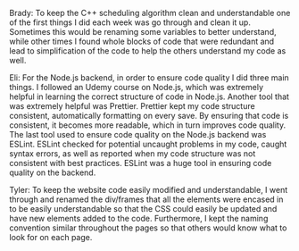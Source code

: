 Brady: To keep the C++ scheduling algorithm clean and understandable one of the first things I did each week was go through and clean it up. Sometimes this would be renaming some variables to better understand, while other times I found whole blocks of code that were redundant and lead to simplification of the code to help the others understand my code as well.

Eli: For the Node.js backend, in order to ensure code quality I did three main things. I followed an Udemy course on Node.js, which was extremely helpful in learning the correct structure of code in Node.js. Another tool that was extremely helpful was Prettier. Prettier kept my code structure consistent, automatically formatting on every save. By ensuring that code is consistent, it becomes more readable, which in turn improves code quality. The last tool used to ensure code quality on the Node.js backend was ESLint. ESLint checked for potential uncaught problems in my code, caught syntax errors, as well as reported when my code structure was not consistent with best practices. ESLint was a huge tool in ensuring code quality on the backend. 

Tyler: To keep the website code easily modified and understandable, I went through and renamed the div/frames that all the elements were encased in to be easily understandable so that the CSS could easily be updated and have new elements added to the code. Furthermore, I kept the naming convention similar throughout the pages so that others would know what to look for on each page. 
